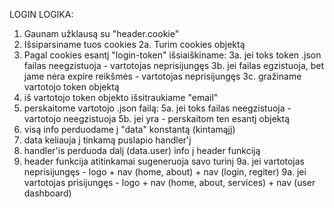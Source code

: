 LOGIN LOGIKA:
 
1. Gaunam užklausą su "header.cookie"
2. Išsiparsiname tuos cookies
2a. Turim cookies objektą
3. Pagal cookies esantį "login-token" išsiaiškiname:
3a. jei toks token .json failas neegzistuoja - vartotojas neprisijungęs
3b. jei failas egzistuoja, bet jame nėra expire reikšmės - vartotojas neprisijungęs
3c. gražiname vartotojo token objektą
4. iš vartotojo token objekto išsitraukiame "email"
5. perskaitome vartotojo .json failą:
5a. jei toks failas neegzistuoja - vartotojo neegzistuoja
5b. jei yra - perskaitom ten esantį objektą
6. visą info perduodame į "data" konstantą (kintamąjį)
7. data keliauja į tinkamą puslapio handler'į
8. handler'is perduoda dalį (data.user) info į header funkciją
9. header funkcija atitinkamai sugeneruoja savo turinį
9a. jei vartotojas neprisijungęs - logo + nav (home, about) + nav (login, regiter)
9a. jei vartotojas prisijungęs - logo + nav (home, about, services) + nav (user dashboard)
